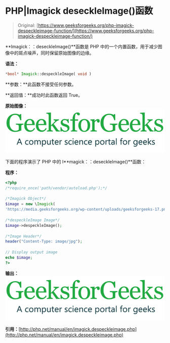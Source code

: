 # PHP|Imagick deseckleImage()函数

> Original: [https://www.geeksforgeeks.org/php-imagick-despeckleimage-function/](https://www.geeksforgeeks.org/php-imagick-despeckleimage-function/)

**Imagick：：deseckleImage()**函数是 PHP 中的一个内置函数，用于减少图像中的斑点噪声，同时保留原始图像的边缘。

**语法：**

```php
*bool* Imagick::despeckleImage( void )
```

**参数：**此函数不接受任何参数。

**返回值：**成功时此函数返回 True。

**原始图像：**
![](img/f3f9ad737830ec5f484ea0965e65694b.png)

下面的程序演示了 PHP 中的 I**magick：：deseckleImage()**函数：

**程序：**

```php
<?php 
/*require_once('path/vendor/autoload.php');*/ 

/*Imagick Object*/
$image = new \Imagick(
'https://media.geeksforgeeks.org/wp-content/uploads/geeksforgeeks-17.png');

/*despeckleImage Image*/
$image->despeckleImage();

/*Image Header*/
header("Content-Type: image/jpg");

// Display output image
echo $image;
?>
```

**输出：**
![](img/eb1b56c582f6d77d1cd2dbc8e6dbeccb.png)

**引用：**[http://php.net/manual/en/imagick.despeckleimage.php](http://php.net/manual/en/imagick.despeckleimage.php)